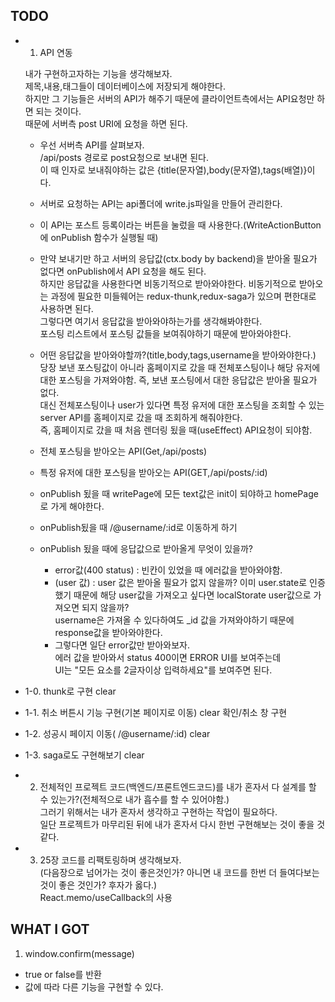 ## TODO

- 1. API 연동

  내가 구현하고자하는 기능을 생각해보자.  
  제목,내용,태그들이 데이터베이스에 저장되게 해야한다.  
  하지만 그 기능들은 서버의 API가 해주기 때문에 클라이언트측에서는 API요청만 하면 되는 것이다.  
  때문에 서버측 post URI에 요청을 하면 된다.

  - 우선 서버측 API를 살펴보자.  
    /api/posts 경로로 post요청으로 보내면 된다.  
    이 때 인자로 보내줘야하는 값은 {title(문자열),body(문자열),tags(배열)}이다.

  - 서버로 요청하는 API는 api폴더에 write.js파일을 만들어 관리한다.

  - 이 API는 포스트 등록이라는 버튼을 눌렀을 때 사용한다.(WriteActionButton에 onPublish 함수가 실행될 때)

  - 만약 보내기만 하고 서버의 응답값(ctx.body by backend)을 받아올 필요가 없다면 onPublish에서 API 요청을 해도 된다.  
    하지만 응답값을 사용한다면 비동기적으로 받아와야한다. 비동기적으로 받아오는 과정에 필요한 미들웨어는 redux-thunk,redux-saga가 있으며 편한대로 사용하면 된다.  
    그렇다면 여기서 응답값을 받아와야하는가를 생각해봐야한다.  
    포스팅 리스트에서 포스팅 값들을 보여줘야하기 때문에 받아와야한다.

  - 어떤 응답값을 받아와야할까?(title,body,tags,username을 받아와야한다.)  
    당장 보낸 포스팅값이 아니라 홈페이지로 갔을 때 전체포스팅이나 해당 유저에 대한 포스팅을 가져와야함. 즉, 보낸 포스팅에서 대한 응답값은 받아올 필요가 없다.  
    대신 전체포스팅이나 user가 있다면 특정 유저에 대한 포스팅을 조회할 수 있는 server API를 홈페이지로 갔을 때 조회하게 해줘야한다.  
    즉, 홈페이지로 갔을 때 처음 렌더링 됬을 때(useEffect) API요청이 되야함.
  - 전체 포스팅을 받아오는 API(Get,/api/posts)

  - 특정 유저에 대한 포스팅을 받아오는 API(GET,/api/posts/:id)

  - onPublish 됬을 때 writePage에 모든 text값은 init이 되야하고 homePage로 가게 해야한다.

  - onPublish됬을 때 /@username/:id로 이동하게 하기

  - onPublish 됬을 때에 응답값으로 받아올게 무엇이 있을까?
    - error값(400 status) : 빈칸이 있었을 때 에러값을 받아와야함.
    - (user 값) : user 값은 받아올 필요가 없지 않을까? 이미 user.state로 인증했기 때문에 해당 user값을 가져오고 싶다면 localStorate user값으로 가져오면 되지 않을까?  
      username은 가져올 수 있다하여도 \_id 값을 가져와야하기 때문에 response값을 받아와야한다.
    - 그렇다면 일단 error값만 받아와보자.  
      에러 값을 받아와서 status 400이면 ERROR UI를 보여주는데  
       UI는 "모든 요소를 2글자이상 입력하세요"를 보여주면 된다.

- 1-0. thunk로 구현 clear
- 1-1. 취소 버튼시 기능 구현(기본 페이지로 이동) clear
  확인/취소 창 구현
- 1-2. 성공시 페이지 이동(
  /@username/:id) clear
- 1-3. saga로도 구현해보기 clear

- 2. 전체적인 프로젝트 코드(백엔드/프론트엔드코드)를 내가 혼자서 다 설계를 할 수 있는가?(전체적으로 내가 흡수를 할 수 있어야함.)  
     그러기 위해서는 내가 혼자서 생각하고 구현하는 작업이 필요하다.  
     일단 프로젝트가 마무리된 뒤에 내가 혼자서 다시 한번 구현해보는 것이 좋을 것 같다.

- 3. 25장 코드를 리팩토링하며 생각해보자.  
     (다음장으로 넘어가는 것이 좋은것인가? 아니면 내 코드를 한번 더 들여다보는 것이 좋은 것인가? 후자가 옳다.)  
     React.memo/useCallback의 사용

## WHAT I GOT

1.  window.confirm(message)

- true or false를 반환
- 값에 따라 다른 기능을 구현할 수 있다.
